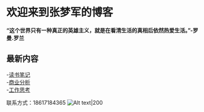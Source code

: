 # 欢迎来到张梦军的博客


**“这个世界只有一种真正的英雄主义，就是在看清生活的真相后依然热爱生活。”-罗曼.罗兰** 

## **最新内容**
-[读书笔记](posts/2023-10-09-blog.md)  
-[商业分析](posts/2023-10-09-blog.md)  
-[工作思考](posts/2023-10-09-blog.md)  


联系方式：18617184365
![Alt text](https://www.keaitupian.cn/cjpic/frombd/2/253/813118995/3510177746.jpg)|200
